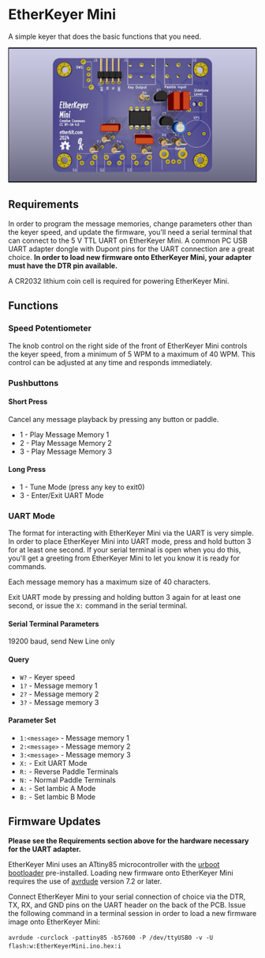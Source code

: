 # EtherKeyer Mini

A simple keyer that does the basic functions that you need.

![](PCB/EtherKeyerMini.png)

## Requirements

In order to program the message memories, change parameters other than the keyer speed, and update the firmware, you'll need a serial terminal that can connect to the 5 V TTL UART on EtherKeyer Mini. A common PC USB UART adapter dongle with Dupont pins for the UART connection are a great choice. **In order to load new firmware onto EtherKeyer Mini, your adapter must have the DTR pin available.**

A CR2032 lithium coin cell is required for powering EtherKeyer Mini.

## Functions

### Speed Potentiometer

The knob control on the right side of the front of EtherKeyer Mini controls the keyer speed, from a minimum of 5 WPM to a maximum of 40 WPM. This control can be adjusted at any time and responds immediately.

### Pushbuttons

#### Short Press

Cancel any message playback by pressing any button or paddle.

- 1 - Play Message Memory 1
- 2 - Play Message Memory 2
- 3 - Play Message Memory 3

#### Long Press

- 1 - Tune Mode (press any key to exit0)
- 3 - Enter/Exit UART Mode

### UART Mode

The format for interacting with EtherKeyer Mini via the UART is very simple. In order to place EtherKeyer Mini into UART mode, press and hold button 3 for at least one second. If your serial terminal is open when you do this, you'll get a greeting from EtherKeyer Mini to let you know it is ready for commands.

Each message memory has a maximum size of 40 characters.

Exit UART mode by pressing and holding button 3 again for at least one second, or issue the ```X:``` command in the serial terminal.

#### Serial Terminal Parameters

19200 baud, send New Line only

#### Query

- ```W?``` - Keyer speed
- ```1?``` - Message memory 1
- ```2?``` - Message memory 2
- ```3?``` - Message memory 3

#### Parameter Set

- ```1:<message>``` - Message memory 1
- ```2:<message>``` - Message memory 2
- ```3:<message>``` - Message memory 3
- ```X:``` - Exit UART Mode
- ```R:``` - Reverse Paddle Terminals
- ```N:``` - Normal Paddle Terminals
- ```A:``` - Set Iambic A Mode
- ```B:``` - Set Iambic B Mode

## Firmware Updates

__Please see the Requirements section above for the hardware necessary for the UART adapter.__

EtherKeyer Mini uses an ATtiny85 microcontroller with the [urboot bootloader](https://github.com/stefanrueger/urboot) pre-installed. Loading new firmware onto EtherKeyer Mini requires the use of [avrdude](https://github.com/avrdudes/avrdude) version 7.2 or later.

Connect EtherKeyer Mini to your serial connection of choice via the DTR, TX, RX, and GND pins on the UART header on the back of the PCB. Issue the following command in a terminal session in order to load a new firmware image onto EtherKeyer Mini:

```avrdude -curclock -pattiny85 -b57600 -P /dev/ttyUSB0 -v -U flash:w:EtherKeyerMini.ino.hex:i```

